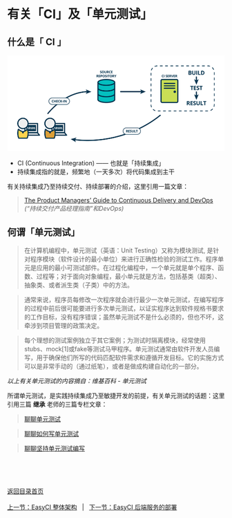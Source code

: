# 有关「CI」及「单元测试」

## 什么是「 CI 」

![Continuous Integration](./assets/img/what-ci.png)

- CI (Continuous Integration) —— 也就是「持续集成」
- 持续集成指的就是，频繁地（一天多次）将代码集成到主干

有关持续集成乃至持续交付、持续部署的介绍，这里引用一篇文章：
> [The Product Managers’ Guide to Continuous Delivery and DevOps](https://www.mindtheproduct.com/2016/02/what-the-hell-are-ci-cd-and-devops-a-cheatsheet-for-the-rest-of-us/)
*(“持续交付产品经理指南”和DevOps)*

## 何谓「单元测试」

> 在计算机编程中，单元测试（英语：Unit Testing）又称为模块测试, 是针对程序模块（软件设计的最小单位）来进行正确性检验的测试工作。程序单元是应用的最小可测试部件。在过程化编程中，一个单元就是单个程序、函数、过程等；对于面向对象编程，最小单元就是方法，包括基类（超类）、抽象类、或者派生类（子类）中的方法。

> 通常来说，程序员每修改一次程序就会进行最少一次单元测试，在编写程序的过程中前后很可能要进行多次单元测试，以证实程序达到软件规格书要求的工作目标，没有程序错误；虽然单元测试不是什么必须的，但也不坏，这牵涉到项目管理的政策决定。

> 每个理想的测试案例独立于其它案例；为测试时隔离模块，经常使用stubs、mock[1]或fake等测试马甲程序。单元测试通常由软件开发人员编写，用于确保他们所写的代码匹配软件需求和遵循开发目标。它的实施方式可以是非常手动的（通过纸笔），或者是做成构建自动化的一部分。

*以上有关单元测试的内容摘自：维基百科 - 单元测试*

所谓单元测试，是实践持续集成乃至敏捷开发的前提，有关单元测试的话题：这里引用三篇 **继承** 老师的三篇专栏文章：

> [聊聊单元测试](https://zhuanlan.zhihu.com/p/23844500)

> [聊聊如何写单元测试](https://zhuanlan.zhihu.com/p/23846487)

> [聊聊坚持单元测试编写](https://zhuanlan.zhihu.com/p/23974537)

<br/><br/><br/>

<div id="bom">
    <a href="./README.md">返回目录首页</a>
</div>
<br>
<div id="bom">
    <a href="./intro_framework.md">上一节：EasyCI 整体架构</a>
    &nbsp;&nbsp;|&nbsp;&nbsp;
    <a href="./install_back_end.md">下一节：EasyCI 后端服务的部署</a>
</div>

<link rel="stylesheet" rev="stylesheet" href="./assets/css/easy-ci.css" type="text/css"/>